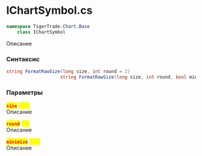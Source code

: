 
# IChartSymbol.cs
```csharp
namespace TigerTrade.Chart.Base  
    class IChartSymbol
```

Описание

### Синтаксис
```csharp
string FormatRawSize(long size, int round = 2)
                    string FormatRawSize(long size, int round, bool minimize)
```

### Параметры
<mark style="color:red;">**`size`**</mark> <mark style="color:yellow;">`long`</mark>  
 Описание  
  
<mark style="color:red;">**`round`**</mark> <mark style="color:yellow;">`int`</mark>  
 Описание  
  
<mark style="color:red;">**`minimize`**</mark> <mark style="color:yellow;">`bool`</mark>  
 Описание  
  

                    
                    